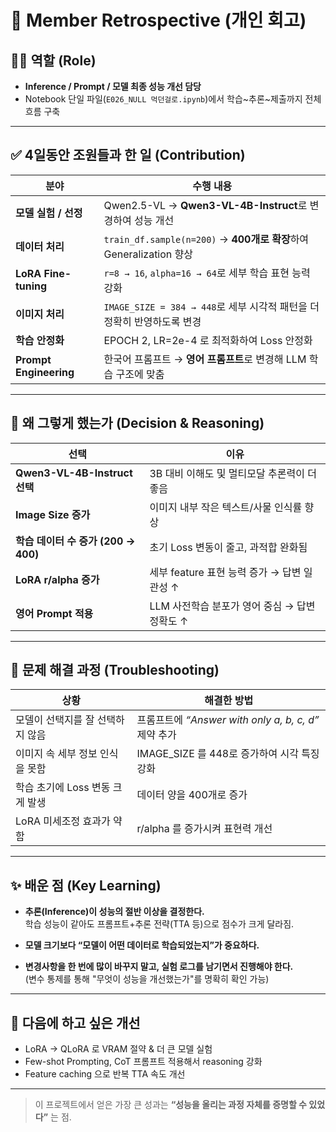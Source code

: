 # 🧠 Member Retrospective (개인 회고)

## 🙋‍♀️ 역할 (Role)
- **Inference / Prompt / 모델 최종 성능 개선 담당**
- Notebook 단일 파일(`E026_NULL 먹던걸로.ipynb`)에서 학습~추론~제출까지 전체 흐름 구축

---

## ✅ 4일동안 조원들과 한 일 (Contribution)

| 분야 | 수행 내용 |
|------|-----------|
| **모델 실험 / 선정** | Qwen2.5-VL → **Qwen3-VL-4B-Instruct**로 변경하여 성능 개선 |
| **데이터 처리** | `train_df.sample(n=200)` → **400개로 확장**하여 Generalization 향상 |
| **LoRA Fine-tuning** | `r=8 → 16`, `alpha=16 → 64`로 세부 학습 표현 능력 강화 |
| **이미지 처리** | `IMAGE_SIZE = 384 → 448`로 세부 시각적 패턴을 더 정확히 반영하도록 변경 |
| **학습 안정화** | EPOCH 2, LR=2e-4 로 최적화하여 Loss 안정화 |
| **Prompt Engineering** | 한국어 프롬프트 → **영어 프롬프트**로 변경해 LLM 학습 구조에 맞춤 |

---

## 📌 왜 그렇게 했는가 (Decision & Reasoning)

| 선택 | 이유 |
|------|------|
| **Qwen3-VL-4B-Instruct 선택** | 3B 대비 이해도 및 멀티모달 추론력이 더 좋음 |
| **Image Size 증가** | 이미지 내부 작은 텍스트/사물 인식률 향상 |
| **학습 데이터 수 증가 (200 → 400)** | 초기 Loss 변동이 줄고, 과적합 완화됨 |
| **LoRA r/alpha 증가** | 세부 feature 표현 능력 증가 → 답변 일관성 ↑ |
| **영어 Prompt 적용** | LLM 사전학습 분포가 영어 중심 → 답변 정확도 ↑ |

---

## 🧪 문제 해결 과정 (Troubleshooting)

| 상황 | 해결한 방법 |
|------|-------------|
| 모델이 선택지를 잘 선택하지 않음 | 프롬프트에 *“Answer with only a, b, c, d”* 제약 추가 |
| 이미지 속 세부 정보 인식을 못함 | IMAGE_SIZE 를 448로 증가하여 시각 특징 강화 |
| 학습 초기에 Loss 변동 크게 발생 | 데이터 양을 400개로 증가 |
| LoRA 미세조정 효과가 약함 | r/alpha 를 증가시켜 표현력 개선 |

---

## ✨ 배운 점 (Key Learning)

- **추론(Inference)이 성능의 절반 이상을 결정한다.**  
  학습 성능이 같아도 프롬프트+추론 전략(TTA 등)으로 점수가 크게 달라짐.

- **모델 크기보다 “모델이 어떤 데이터로 학습되었는지”가 중요하다.**

- **변경사항을 한 번에 많이 바꾸지 말고, 실험 로그를 남기면서 진행해야 한다.**  
  (변수 통제를 통해 "무엇이 성능을 개선했는가"를 명확히 확인 가능)

---

## 🚀 다음에 하고 싶은 개선

- LoRA → QLoRA 로 VRAM 절약 & 더 큰 모델 실험
- Few-shot Prompting, CoT 프롬프트 적용해서 reasoning 강화
- Feature caching 으로 반복 TTA 속도 개선

---

> 이 프로젝트에서 얻은 가장 큰 성과는 **“성능을 올리는 과정 자체를 증명할 수 있었다”** 는 점.

